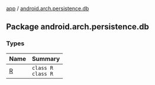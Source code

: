 [app](../index.md) / [android.arch.persistence.db](./index.md)

## Package android.arch.persistence.db

### Types

| Name | Summary |
|---|---|
| [R](-r/index.md) | `class R`<br>`class R` |
